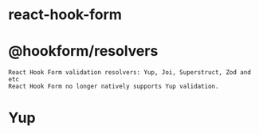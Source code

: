 # react-hook-form

# @hookform/resolvers
    React Hook Form validation resolvers: Yup, Joi, Superstruct, Zod and etc
    React Hook Form no longer natively supports Yup validation.

# Yup